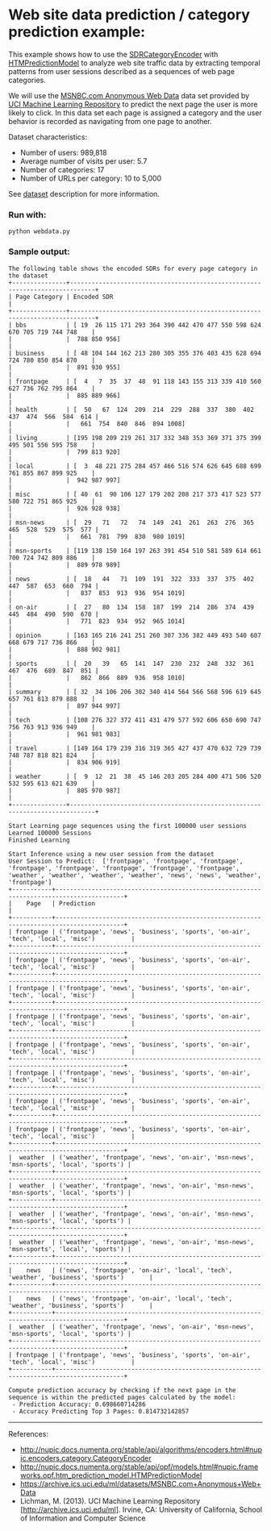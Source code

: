 # Web site data prediction / category prediction example:

This example shows how to use the [SDRCategoryEncoder][1] with [HTMPredictionModel][2] to analyze web site traffic data by extracting temporal patterns from user sessions described as a sequences of web page categories.

We will use the [MSNBC.com Anonymous Web Data][3] data set provided by [UCI Machine Learning Repository][4] to predict the next page the user is more likely to click. In this data set each page is assigned a category and the user behavior is recorded as navigating from one page to another.

Dataset characteristics:

  - Number of users: 989,818
  - Average number of visits per user: 5.7
  - Number of categories: 17
  - Number of URLs per category: 10 to 5,000

See [dataset][3] description for more information.

### Run with:
```  
python webdata.py
```

### Sample output:
```text
The following table shows the encoded SDRs for every page category in the dataset
+---------------+-----------------------------------------------------------------------------+
| Page Category | Encoded SDR                                                                 |
+---------------+-----------------------------------------------------------------------------+
| bbs           | [ 19  26 115 171 293 364 390 442 470 477 550 598 624 670 705 719 744 748    |
|               |  788 850 956]                                                               |
| business      | [ 48 104 144 162 213 280 305 355 376 403 435 628 694 724 780 850 854 870    |
|               |  891 930 955]                                                               |
| frontpage     | [  4   7  35  37  48  91 118 143 155 313 339 410 560 627 736 762 795 864    |
|               |  885 889 966]                                                               |
| health        | [  50   67  124  209  214  229  288  337  380  402  437  474  566  584  614 |
|               |   661  754  840  846  894 1008]                                             |
| living        | [195 198 209 219 261 317 332 348 353 369 371 375 399 495 501 556 595 758    |
|               |  799 813 920]                                                               |
| local         | [  3  48 221 275 284 457 466 516 574 626 645 688 699 761 855 867 899 925    |
|               |  942 987 997]                                                               |
| misc          | [ 40  61  90 106 127 179 202 208 217 373 417 523 577 580 722 751 865 925    |
|               |  926 928 938]                                                               |
| msn-news      | [  29   71   72   74  149  241  261  263  276  365  465  528  529  575  577 |
|               |   661  781  799  830  980 1019]                                             |
| msn-sports    | [119 138 150 164 197 263 391 454 510 581 589 614 661 700 724 742 809 886    |
|               |  889 978 989]                                                               |
| news          | [  18   44   71  109  191  322  333  337  375  402  447  587  653  660  794 |
|               |   837  853  913  936  954 1019]                                             |
| on-air        | [  27   80  134  158  187  199  214  286  374  439  445  484  490  590  670 |
|               |   771  823  934  952  965 1014]                                             |
| opinion       | [163 165 216 241 251 260 307 336 382 449 493 540 607 668 679 717 736 866    |
|               |  888 902 981]                                                               |
| sports        | [  20   39   65  141  147  230  232  248  332  361  467  476  689  847  851 |
|               |   862  866  889  936  958 1010]                                             |
| summary       | [ 32  34 106 206 302 340 414 564 566 568 596 619 645 657 761 813 879 888    |
|               |  897 944 997]                                                               |
| tech          | [108 276 327 372 411 431 479 577 592 606 650 690 747 756 763 913 936 949    |
|               |  961 981 983]                                                               |
| travel        | [149 164 179 239 316 319 365 427 437 470 632 729 739 748 787 818 821 824    |
|               |  834 906 919]                                                               |
| weather       | [  9  12  21  38  45 146 203 205 284 400 471 506 520 532 595 613 621 639    |
|               |  805 970 987]                                                               |
+---------------+-----------------------------------------------------------------------------+

Start Learning page sequences using the first 100000 user sessions
Learned 100000 Sessions
Finished Learning

Start Inference using a new user session from the dataset
User Session to Predict:  ['frontpage', 'frontpage', 'frontpage', 'frontpage', 'frontpage', 'frontpage', 'frontpage', 'frontpage', 'weather', 'weather', 'weather', 'weather', 'news', 'news', 'weather', 'frontpage']
+-----------+-----------------------------------------------------------------------------------------+
|    Page   | Prediction                                                                              |
+-----------+-----------------------------------------------------------------------------------------+
| frontpage | ('frontpage', 'news', 'business', 'sports', 'on-air', 'tech', 'local', 'misc')          |
+-----------+-----------------------------------------------------------------------------------------+
| frontpage | ('frontpage', 'news', 'business', 'sports', 'on-air', 'tech', 'local', 'misc')          |
+-----------+-----------------------------------------------------------------------------------------+
| frontpage | ('frontpage', 'news', 'business', 'sports', 'on-air', 'tech', 'local', 'misc')          |
+-----------+-----------------------------------------------------------------------------------------+
| frontpage | ('frontpage', 'news', 'business', 'sports', 'on-air', 'tech', 'local', 'misc')          |
+-----------+-----------------------------------------------------------------------------------------+
| frontpage | ('frontpage', 'news', 'business', 'sports', 'on-air', 'tech', 'local', 'misc')          |
+-----------+-----------------------------------------------------------------------------------------+
| frontpage | ('frontpage', 'news', 'business', 'sports', 'on-air', 'tech', 'local', 'misc')          |
+-----------+-----------------------------------------------------------------------------------------+
| frontpage | ('frontpage', 'news', 'business', 'sports', 'on-air', 'tech', 'local', 'misc')          |
+-----------+-----------------------------------------------------------------------------------------+
| frontpage | ('frontpage', 'news', 'business', 'sports', 'on-air', 'tech', 'local', 'misc')          |
+-----------+-----------------------------------------------------------------------------------------+
|  weather  | ('weather', 'frontpage', 'news', 'on-air', 'msn-news', 'msn-sports', 'local', 'sports') |
+-----------+-----------------------------------------------------------------------------------------+
|  weather  | ('weather', 'frontpage', 'news', 'on-air', 'msn-news', 'msn-sports', 'local', 'sports') |
+-----------+-----------------------------------------------------------------------------------------+
|  weather  | ('weather', 'frontpage', 'news', 'on-air', 'msn-news', 'msn-sports', 'local', 'sports') |
+-----------+-----------------------------------------------------------------------------------------+
|  weather  | ('weather', 'frontpage', 'news', 'on-air', 'msn-news', 'msn-sports', 'local', 'sports') |
+-----------+-----------------------------------------------------------------------------------------+
|    news   | ('news', 'frontpage', 'on-air', 'local', 'tech', 'weather', 'business', 'sports')       |
+-----------+-----------------------------------------------------------------------------------------+
|    news   | ('news', 'frontpage', 'on-air', 'local', 'tech', 'weather', 'business', 'sports')       |
+-----------+-----------------------------------------------------------------------------------------+
|  weather  | ('weather', 'frontpage', 'news', 'on-air', 'msn-news', 'msn-sports', 'local', 'sports') |
+-----------+-----------------------------------------------------------------------------------------+
| frontpage | ('frontpage', 'news', 'business', 'sports', 'on-air', 'tech', 'local', 'misc')          |
+-----------+-----------------------------------------------------------------------------------------+

Compute prediction accuracy by checking if the next page in the sequence is within the predicted pages calculated by the model:
 - Prediction Accuracy: 0.698660714286
 - Accuracy Predicting Top 3 Pages: 0.814732142857
```

----------------------------------------------------------------------------------------
References:
- http://nupic.docs.numenta.org/stable/api/algorithms/encoders.html#nupic.encoders.category.CategoryEncoder
- http://nupic.docs.numenta.org/stable/api/opf/models.html#nupic.frameworks.opf.htm_prediction_model.HTMPredictionModel
- https://archive.ics.uci.edu/ml/datasets/MSNBC.com+Anonymous+Web+Data
- Lichman, M. (2013). UCI Machine Learning Repository [http://archive.ics.uci.edu/ml].
  Irvine, CA: University of California, School of Information and Computer Science

[1]: http://nupic.docs.numenta.org/stable/api/algorithms/encoders.html#nupic.encoders.category.CategoryEncoder
[2]: http://nupic.docs.numenta.org/stable/api/opf/models.html#nupic.frameworks.opf.htm_prediction_model.HTMPredictionModel
[3]: https://archive.ics.uci.edu/ml/datasets/MSNBC.com+Anonymous+Web+Data
[4]: http://archive.ics.uci.edu/ml
